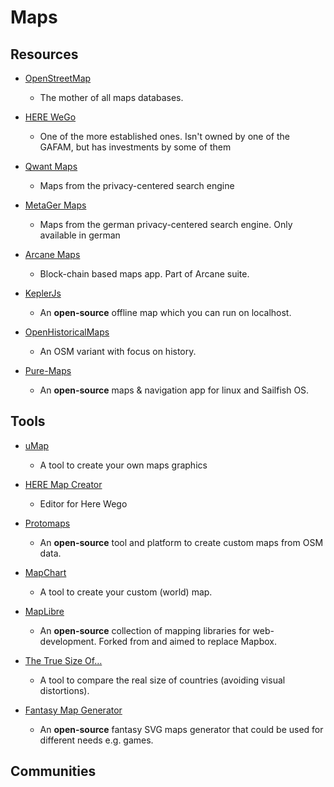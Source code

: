 # Maps

## Resources

* [OpenStreetMap](https://www.openstreetmap.org)
  
   * The mother of all maps databases.

* [HERE WeGo](https://wego.here.com)
  
   * One of the more established ones. Isn't owned by one of the GAFAM, but has investments by some of them

* [Qwant Maps](https://www.qwant.com)
  
   * Maps from the privacy-centered search engine

* [MetaGer Maps](https://maps.metager.de)
  
   * Maps from the german privacy-centered search engine. Only available in german

* [Arcane Maps](https://arcanemaps.com)
  
   * Block-chain based maps app. Part of Arcane suite.

* [KeplerJs](https://docs.keplerjs.io)
  
   * An **open-source** offline map which you can run on localhost.

* [OpenHistoricalMaps](https://www.openhistoricalmap.org)
  
   * An OSM variant with focus on history.

* [Pure-Maps](https://github.com/rinigus/pure-maps)
  
   * An **open-source** maps & navigation app for linux and Sailfish OS.

## Tools

* [uMap](https://umap.openstreetmap.fr)
  
   * A tool to create your own maps graphics

* [HERE Map Creator](https://mapcreator.here.com)
  
   * Editor for Here Wego

* [Protomaps](https://protomaps.com)
  
   * An **open-source** tool and platform to create custom maps from OSM data.

* [MapChart](https://mapchart.net)
  
   * A tool to create your custom (world) map.

* [MapLibre](https://maplibre.org)
  
   * An **open-source** collection of mapping libraries for web-development. Forked from and aimed to replace Mapbox.

* [The True Size Of…](https://thetruesize.com)
  
   * A tool to compare the real size of countries (avoiding visual distortions).

* [Fantasy Map Generator](https://github.com/Azgaar/Fantasy-Map-Generator)
  
   * An **open-source** fantasy SVG maps generator that could be used for different needs e.g. games.

## Communities
